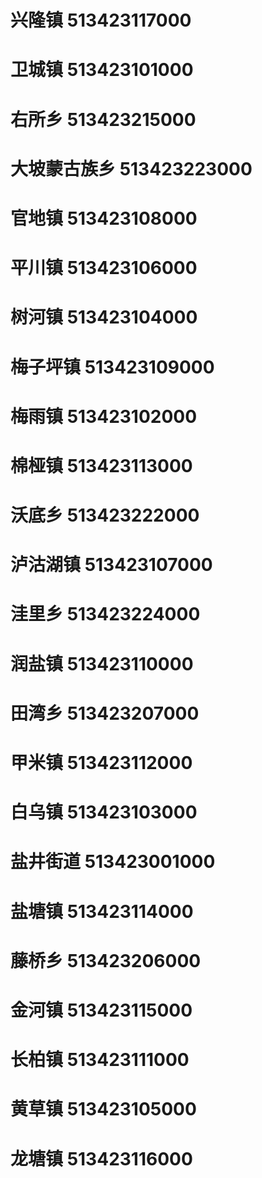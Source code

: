 # 兴隆镇 513423117000
# 卫城镇 513423101000
# 右所乡 513423215000
# 大坡蒙古族乡 513423223000
# 官地镇 513423108000
# 平川镇 513423106000
# 树河镇 513423104000
# 梅子坪镇 513423109000
# 梅雨镇 513423102000
# 棉桠镇 513423113000
# 沃底乡 513423222000
# 泸沽湖镇 513423107000
# 洼里乡 513423224000
# 润盐镇 513423110000
# 田湾乡 513423207000
# 甲米镇 513423112000
# 白乌镇 513423103000
# 盐井街道 513423001000
# 盐塘镇 513423114000
# 藤桥乡 513423206000
# 金河镇 513423115000
# 长柏镇 513423111000
# 黄草镇 513423105000
# 龙塘镇 513423116000
